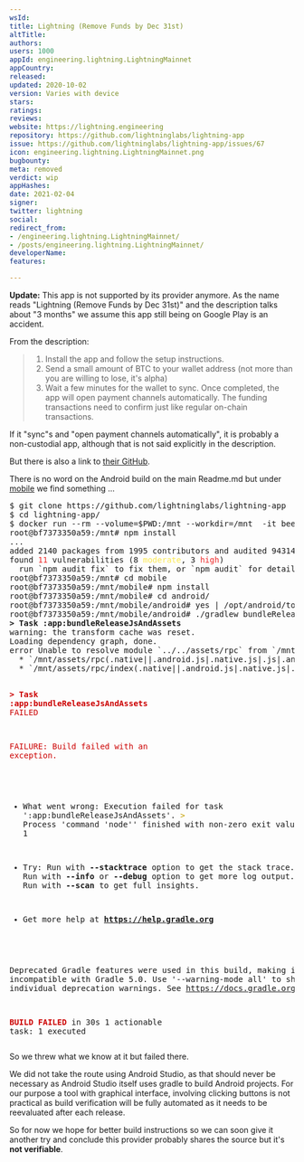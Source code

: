 ```yaml
---
wsId: 
title: Lightning (Remove Funds by Dec 31st)
altTitle: 
authors: 
users: 1000
appId: engineering.lightning.LightningMainnet
appCountry: 
released: 
updated: 2020-10-02
version: Varies with device
stars: 
ratings: 
reviews: 
website: https://lightning.engineering
repository: https://github.com/lightninglabs/lightning-app
issue: https://github.com/lightninglabs/lightning-app/issues/67
icon: engineering.lightning.LightningMainnet.png
bugbounty: 
meta: removed
verdict: wip
appHashes: 
date: 2021-02-04
signer: 
twitter: lightning
social: 
redirect_from:
- /engineering.lightning.LightningMainnet/
- /posts/engineering.lightning.LightningMainnet/
developerName: 
features: 

---
```


**Update:** This app is not supported by its provider anymore. As the name reads
"Lightning (Remove Funds by Dec 31st)" and the description talks about "3
months" we assume this app still being on Google Play is an accident.

From the description:

> 1. Install the app and follow the setup instructions.
> 2. Send a small amount of BTC to your wallet address (not more than you are
     willing to lose, it's alpha)
> 3. Wait a few minutes for the wallet to sync. Once completed, the app will
     open payment channels automatically. The funding transactions need to
     confirm just like regular on-chain transactions.

If it "sync"s and "open payment channels automatically", it is probably a
non-custodial app, although that is not said explicitly in the description.

But there is also a link to
[their GitHub](https://github.com/lightninglabs/lightning-app).

There is no word on the Android build on the main Readme.md but under
[mobile](https://github.com/lightninglabs/lightning-app/tree/master/mobile)
we find something ...

<div class="language-plaintext highlighter-rouge">
<div class="highlight">
<pre class="highlight">$ git clone https://github.com/lightninglabs/lightning-app
$ cd lightning-app/
$ docker run --rm --volume=$PWD:/mnt --workdir=/mnt  -it beevelop/cordova bash
root@bf7373350a59:/mnt# npm install
...
added 2140 packages from 1995 contributors and audited 943144 packages in 68.29s
found <font color="#EF2929">11</font> vulnerabilities (8 <font color="#FCE94F">moderate</font>, 3 <font color="#EF2929">high</font>)
  run `npm audit fix` to fix them, or `npm audit` for details
root@bf7373350a59:/mnt# cd mobile
root@bf7373350a59:/mnt/mobile# npm install
root@bf7373350a59:/mnt/mobile# cd android/
root@bf7373350a59:/mnt/mobile/android# yes | /opt/android/tools/bin/sdkmanager "build-tools;28.0.3"
root@bf7373350a59:/mnt/mobile/android# ./gradlew bundleRelease
<b>&gt; Task :app:bundleReleaseJsAndAssets</b>
warning: the transform cache was reset.
Loading dependency graph, done.
error Unable to resolve module `../../assets/rpc` from `/mnt/src/action/grpc-mobile.js`: The module `../../assets/rpc` could not be found from `/mnt/src/action/grpc-mobile.js`. Indeed, none of these files exist:
  * `/mnt/assets/rpc(.native||.android.js|.native.js|.js|.android.json|.native.json|.json|.android.ts|.native.ts|.ts|.android.tsx|.native.tsx|.tsx)`
  * `/mnt/assets/rpc/index(.native||.android.js|.native.js|.js|.android.json|.native.json|.json|.android.ts|.native.ts|.ts|.android.tsx|.native.tsx|.tsx)`. Run CLI with --verbose flag for more details.

<font color="#CC0000"><b>&gt; Task :app:bundleReleaseJsAndAssets</b></font><font color="#CC0000"> FAILED</font>

<font color="#CC0000">FAILURE: Build failed with an exception.</font>

* What went wrong:
Execution failed for task &apos;:app:bundleReleaseJsAndAssets&apos;.
<font color="#C4A000">&gt; </font>Process &apos;command &apos;node&apos;&apos; finished with non-zero exit value 1

* Try:
Run with <b>--stacktrace</b> option to get the stack trace. Run with <b>--info</b> or <b>--debug</b> option to get more log output. Run with <b>--scan</b> to get full insights.

* Get more help at <b>https://help.gradle.org</b>

Deprecated Gradle features were used in this build, making it incompatible with Gradle 5.0.
Use &apos;--warning-mode all&apos; to show the individual deprecation warnings.
See https://docs.gradle.org/4.10.1/userguide/command_line_interface.html#sec:command_line_warnings

<font color="#CC0000"><b>BUILD FAILED</b></font> in 30s
1 actionable task: 1 executed
</pre>
</div>
</div>

So we threw what we know at it but failed there.

We did not take the route using Android Studio, as that should never be necessary
as Android Studio itself uses gradle to build Android projects. For our purpose
a tool with graphical interface, involving clicking buttons is not practical as
build verification will be fully automated as it needs to be reevaluated after
each release.

So for now we hope for better build instructions so we can soon give it another
try and conclude this provider probably shares the source but it's **not verifiable**.
